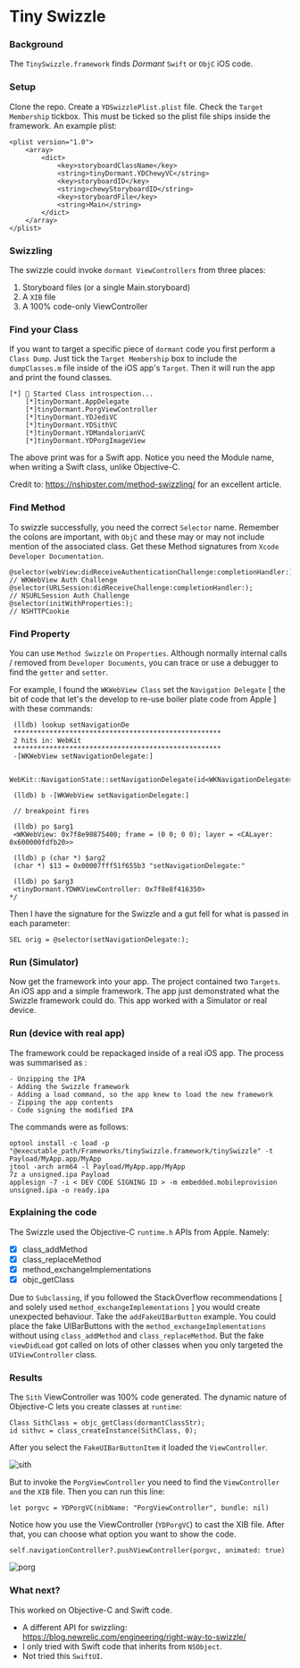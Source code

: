 # Tiny Swizzle
### Background
The `TinySwizzle.framework` finds _Dormant_ `Swift` or `ObjC` iOS code.
### Setup
Clone the repo.  Create a `YDSwizzlePlist.plist` file.  Check the `Target Membership` tickbox.  This must be ticked so the plist file ships inside the framework. An example plist:
```
<plist version="1.0">
    <array>
        <dict>
            <key>storyboardClassName</key>
            <string>tinyDormant.YDChewyVC</string>
            <key>storyboardID</key>
            <string>chewyStoryboardID</string>
            <key>storyboardFile</key>
            <string>Main</string>
        </dict>
    </array>
</plist>
```

###  Swizzling
The swizzle could invoke `dormant ViewControllers` from three places:
1. Storyboard files (or a single Main.storyboard)
2. A `XIB` file
3. A 100% code-only ViewController

### Find your Class
If you want to target a specific piece of `dormant` code you first perform a `Class Dump`.   Just tick the `Target Membership` box to include the  `dumpClasses.m` file inside of the iOS app's `Target`.  Then it will run the app and print the found classes.
```
[*] 🌠 Started Class introspection...
    [*]tinyDormant.AppDelegate
    [*]tinyDormant.PorgViewController
    [*]tinyDormant.YDJediVC
    [*]tinyDormant.YDSithVC
    [*]tinyDormant.YDMandalorianVC
    [*]tinyDormant.YDPorgImageView
```
The above print was for a Swift app. Notice you need the Module name, when writing a Swift class, unlike Objective-C.

Credit to: https://nshipster.com/method-swizzling/ for an excellent article.

### Find Method
To swizzle successfully, you need the correct `Selector` name.  Remember the colons are important, with `ObjC` and these may or may not include mention of the associated class.  Get these Method signatures from `Xcode Developer Documentation`.

```
@selector(webView:didReceiveAuthenticationChallenge:completionHandler:);        // WKWebView Auth Challenge
@selector(URLSession:didReceiveChallenge:completionHandler:);                   // NSURLSession Auth Challenge
@selector(initWithProperties:);                                                 // NSHTTPCookie
```

### Find Property
You can  use `Method Swizzle` on  `Properties`.  Although normally internal calls / removed from `Developer Documents`, you can trace or use a debugger to find the `getter` and `setter`. 

For example, I found the `WKWebView Class` set the `Navigation Delegate` [ the bit of code that let's the develop to re-use boiler plate code from Apple ] with these commands:

```
 (lldb) lookup setNavigationDe
 ****************************************************
 2 hits in: WebKit
 ****************************************************
 -[WKWebView setNavigationDelegate:]

 WebKit::NavigationState::setNavigationDelegate(id<WKNavigationDelegate>)
 
 (lldb) b -[WKWebView setNavigationDelegate:]

 // breakpoint fires

 (lldb) po $arg1
 <WKWebView: 0x7f8e90875400; frame = (0 0; 0 0); layer = <CALayer: 0x600000fdfb20>>

 (lldb) p (char *) $arg2
 (char *) $13 = 0x00007fff51f655b3 "setNavigationDelegate:"

 (lldb) po $arg3
 <tinyDormant.YDWKViewController: 0x7f8e8f416350>
*/
```
Then I have the signature for the Swizzle and a gut fell for what is passed in each parameter:
```
SEL orig = @selector(setNavigationDelegate:);
```
### Run (Simulator)
Now get the framework into your app.  The project contained two `Targets`.  An iOS app and a simple framework.  The app just demonstrated what the Swizzle framework could do.  This app worked with a Simulator or real device.

### Run (device with real app)
The framework could be repackaged inside of a real iOS app.  The process was summarised as :
```
- Unzipping the IPA
- Adding the Swizzle framework
- Adding a load command, so the app knew to load the new framework
- Zipping the app contents
- Code signing the modified IPA
```
The commands were as follows:
```
optool install -c load -p "@executable_path/Frameworks/tinySwizzle.framework/tinySwizzle" -t Payload/MyApp.app/MyApp
jtool -arch arm64 -l Payload/MyApp.app/MyApp
7z a unsigned.ipa Payload
applesign -7 -i < DEV CODE SIGNING ID > -m embedded.mobileprovision unsigned.ipa -o ready.ipa
```
### Explaining the code
The Swizzle used the Objective-C `runtime.h` APIs from Apple.  Namely:

- [x]  class_addMethod
- [x]  class_replaceMethod
- [x]  method_exchangeImplementations
- [x]  objc_getClass

Due to `Subclassing`, if you followed the StackOverflow recommendations [ and solely used `method_exchangeImplementations` ] you would create unexpected behaviour.  Take the `addFakeUIBarButton` example.  You could place the fake UIBarButtons with the `method_exchangeImplementations` without using `class_addMethod` and `class_replaceMethod`.  But the fake `viewDidLoad` got called on lots of other classes when you only targeted the  `UIViewController` class.

### Results
The `Sith` ViewController was 100% code generated. The dynamic nature of Objective-C lets you create  classes at `runtime`:
```
Class SithClass = objc_getClass(dormantClassStr);
id sithvc = class_createInstance(SithClass, 0);
```
After you select the `FakeUIBarButtonItem` it loaded the `ViewController`.

![sith](tinyDormant/readme_images/sith.png)

But to invoke the `PorgViewController` you need to find the `ViewController and` the `XIB` file.  Then you can run this line:
```
let porgvc = YDPorgVC(nibName: "PorgViewController", bundle: nil)
```
Notice how you use the ViewController (`YDPorgVC`) to cast the XIB file.  After that, you can choose what option you want to show the code.
```
self.navigationController?.pushViewController(porgvc, animated: true)
```

![porg](tinyDormant/readme_images/porg.png)

### What next?
This worked on Objective-C and Swift code.  

- A different API for swizzling: https://blog.newrelic.com/engineering/right-way-to-swizzle/
- I only tried with Swift code that inherits from `NSObject`.
- Not tried this `SwiftUI`.
